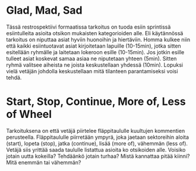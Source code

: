 # Glad, Mad, Sad

Tässä restrospektiivi formaatissa tarkoitus on tuoda esiin sprintissä esiintulleita asioita otsikon mukaisten kategorioiden alle. Eli käytännössä tarkoitus on niputtaa asiat hyviin huonoihin ja hiertäviin. Homma kulkee niin että kaikki esiintuotavat asiat kirjoitetaan lapuille (10-15min), jotka sitten esitellään ryhmälle ja laitetaan lokeroon esille (10-15min). Jos jotkin esille tulleet asiat koskevat samaa asiaa ne niputetaan yhteen (5min). Sitten ryhmä valitsee aiheista ne joista keskustellaan yhdessä (10min). Lopuksi vielä vetäjän johdolla keskustellaan mitä tilanteen parantamiseksi voisi tehdä.

# Start, Stop, Continue, More of, Less of Wheel

Tarkoituksena on että vetäjä piirtelee fläppitaululle kuultujen kommentien perusteella. Fläppitaululle piirretään ympyrä, joka jaetaan sektoreihin aloita (start), lopeta (stop), jatka (continue), lisää (more of), vähemmän (less of). Vetäjä siis yrittää saada taululle listattua asioita ko otsikoiden alle. Voisiko jotain uutta kokeilla? Tehdäänkö jotain turhaa? Mistä kannattaa pitää kiinni? Mitä enemmän tai vähemmän?